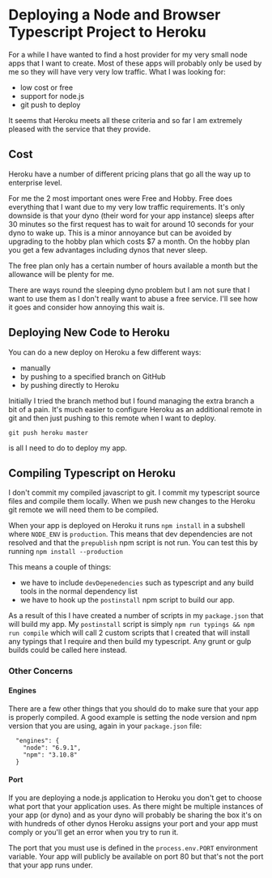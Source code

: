 # Deploying a Node and Browser Typescript Project to Heroku #
For a while I have wanted to find a host provider for my very small node apps that I want to create. Most of these apps will probably only be used by me so they will have very very low traffic. What I was looking for:

 - low cost or free
 - support for node.js
 - git push to deploy

 It seems that Heroku meets all these criteria and so far I am extremely pleased with the service that they provide.

## Cost ##

Heroku have a number of different pricing plans that go all the way up to enterprise level.

For me the 2 most important ones were Free and Hobby. Free does everything that I want due to my very low traffic requirements. It's only downside is that your dyno (their word for your app instance) sleeps after 30 minutes so the first request has to wait for around 10 seconds for your dyno to wake up. This is a minor annoyance but can be avoided by upgrading to the hobby plan which costs $7 a month. On the hobby plan you get a few advantages including dynos that never sleep.

The free plan only has a certain number of hours available a month but the allowance will be plenty for me.

There are ways round the sleeping dyno problem but I am not sure that I want to use them as I don't really want to abuse a free service. I'll see how it goes and consider how annoying this wait is.

## Deploying New Code to Heroku ##
You can do a new deploy on Heroku a few different ways:

- manually
- by pushing to a specified branch on GitHub
- by pushing directly to Heroku

Initially I tried the branch method but I found managing the extra branch a bit of a pain. It's much easier to configure Heroku as an additional remote in git and then just pushing to this remote when I want to deploy.

`git push heroku master`

is all I need to do to deploy my app.

## Compiling Typescript on Heroku ##
I don't commit my compiled javascript to git. I commit my typescript source files and compile them locally. When we push new changes to the Heroku git remote we will need them to be compiled.

When your app is deployed on Heroku it runs `npm install` in a subshell where `NODE_ENV` is `production`. This means that dev dependencies are not resolved and that the `prepublish` npm script is not run. You can test this by running `npm install --production`

This means a couple of things:

- we have to include `devDepenedencies` such as typescript and any build tools in the normal dependency list
- we have to hook up the `postinstall` npm script to build our app.

As a result of this I have created a number of scripts in my `package.json` that will build my app. My `postinstall` script is simply `npm run typings && npm run compile` which will call 2 custom scripts that I created that will install any typings that I require and then build my typescript. Any grunt or gulp builds could be called here instead.

### Other Concerns ###

#### Engines ####
There are a few other things that you should do to make sure that your app is properly compiled. A good example is setting the node version and npm version that you are using, again in your `package.json` file:
```
  "engines": {
    "node": "6.9.1",
    "npm": "3.10.8"
  }
```

#### Port ####
If you are deploying a node.js application to Heroku you don't get to choose what port that your application uses. As there might be multiple instances of your app (or dyno) and as your dyno will probably be sharing the box it's on with hundreds of other dynos Heroku assigns your port and your app must comply or you'll get an error when you try to run it.

The port that you must use is defined in the `process.env.PORT` environment variable. Your app will publicly be available on port 80 but that's not the port that your app runs under.
